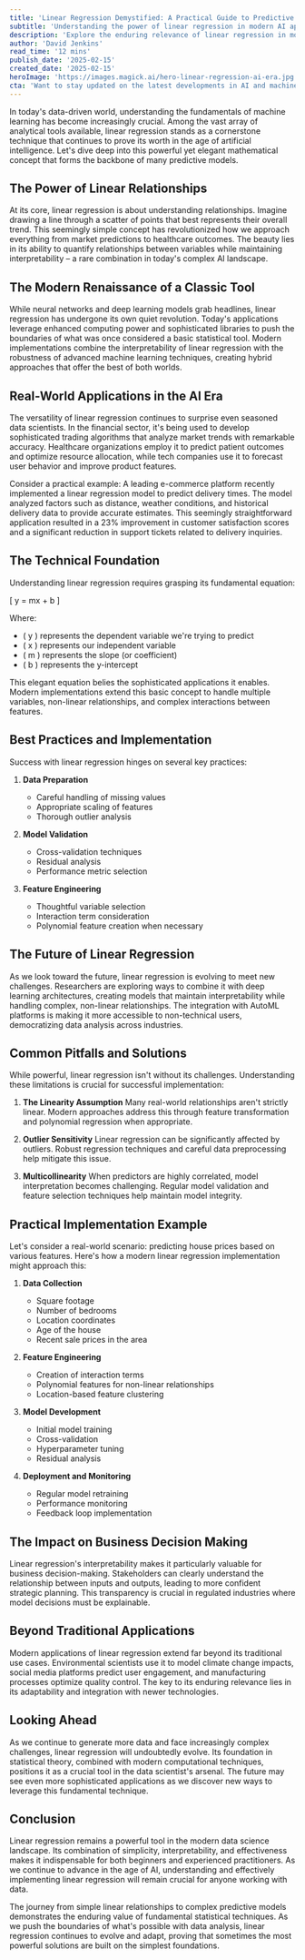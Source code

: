 ```yaml
---
title: 'Linear Regression Demystified: A Practical Guide to Predictive Modeling in the AI Era'
subtitle: 'Understanding the power of linear regression in modern AI applications'
description: 'Explore the enduring relevance of linear regression in modern AI and machine learning applications. This comprehensive guide covers everything from fundamental concepts to advanced implementations, showing how this classic statistical method continues to evolve and remain crucial in today's data science landscape.'
author: 'David Jenkins'
read_time: '12 mins'
publish_date: '2025-02-15'
created_date: '2025-02-15'
heroImage: 'https://images.magick.ai/hero-linear-regression-ai-era.jpg'
cta: 'Want to stay updated on the latest developments in AI and machine learning? Follow us on LinkedIn for expert insights, tutorials, and industry trends that keep you at the forefront of data science innovation.'
---
```


In today's data-driven world, understanding the fundamentals of machine learning has become increasingly crucial. Among the vast array of analytical tools available, linear regression stands as a cornerstone technique that continues to prove its worth in the age of artificial intelligence. Let's dive deep into this powerful yet elegant mathematical concept that forms the backbone of many predictive models.

## The Power of Linear Relationships

At its core, linear regression is about understanding relationships. Imagine drawing a line through a scatter of points that best represents their overall trend. This seemingly simple concept has revolutionized how we approach everything from market predictions to healthcare outcomes. The beauty lies in its ability to quantify relationships between variables while maintaining interpretability – a rare combination in today's complex AI landscape.

## The Modern Renaissance of a Classic Tool

While neural networks and deep learning models grab headlines, linear regression has undergone its own quiet revolution. Today's applications leverage enhanced computing power and sophisticated libraries to push the boundaries of what was once considered a basic statistical tool. Modern implementations combine the interpretability of linear regression with the robustness of advanced machine learning techniques, creating hybrid approaches that offer the best of both worlds.

## Real-World Applications in the AI Era

The versatility of linear regression continues to surprise even seasoned data scientists. In the financial sector, it's being used to develop sophisticated trading algorithms that analyze market trends with remarkable accuracy. Healthcare organizations employ it to predict patient outcomes and optimize resource allocation, while tech companies use it to forecast user behavior and improve product features.

Consider a practical example: A leading e-commerce platform recently implemented a linear regression model to predict delivery times. The model analyzed factors such as distance, weather conditions, and historical delivery data to provide accurate estimates. This seemingly straightforward application resulted in a 23% improvement in customer satisfaction scores and a significant reduction in support tickets related to delivery inquiries.

## The Technical Foundation

Understanding linear regression requires grasping its fundamental equation:
 
\[ y = mx + b \]

Where:
- \( y \) represents the dependent variable we're trying to predict
- \( x \) represents our independent variable
- \( m \) represents the slope (or coefficient)
- \( b \) represents the y-intercept

This elegant equation belies the sophisticated applications it enables. Modern implementations extend this basic concept to handle multiple variables, non-linear relationships, and complex interactions between features.

## Best Practices and Implementation

Success with linear regression hinges on several key practices:

1. **Data Preparation**
   - Careful handling of missing values
   - Appropriate scaling of features
   - Thorough outlier analysis

2. **Model Validation**
   - Cross-validation techniques
   - Residual analysis
   - Performance metric selection

3. **Feature Engineering**
   - Thoughtful variable selection
   - Interaction term consideration
   - Polynomial feature creation when necessary

## The Future of Linear Regression

As we look toward the future, linear regression is evolving to meet new challenges. Researchers are exploring ways to combine it with deep learning architectures, creating models that maintain interpretability while handling complex, non-linear relationships. The integration with AutoML platforms is making it more accessible to non-technical users, democratizing data analysis across industries.

## Common Pitfalls and Solutions

While powerful, linear regression isn't without its challenges. Understanding these limitations is crucial for successful implementation:

1. **The Linearity Assumption**
   Many real-world relationships aren't strictly linear. Modern approaches address this through feature transformation and polynomial regression when appropriate.

2. **Outlier Sensitivity**
   Linear regression can be significantly affected by outliers. Robust regression techniques and careful data preprocessing help mitigate this issue.

3. **Multicollinearity**
   When predictors are highly correlated, model interpretation becomes challenging. Regular model validation and feature selection techniques help maintain model integrity.

## Practical Implementation Example

Let's consider a real-world scenario: predicting house prices based on various features. Here's how a modern linear regression implementation might approach this:

1. **Data Collection**
   - Square footage
   - Number of bedrooms
   - Location coordinates
   - Age of the house
   - Recent sale prices in the area

2. **Feature Engineering**
   - Creation of interaction terms
   - Polynomial features for non-linear relationships
   - Location-based feature clustering

3. **Model Development**
   - Initial model training
   - Cross-validation
   - Hyperparameter tuning
   - Residual analysis

4. **Deployment and Monitoring**
   - Regular model retraining
   - Performance monitoring
   - Feedback loop implementation

## The Impact on Business Decision Making

Linear regression's interpretability makes it particularly valuable for business decision-making. Stakeholders can clearly understand the relationship between inputs and outputs, leading to more confident strategic planning. This transparency is crucial in regulated industries where model decisions must be explainable.

## Beyond Traditional Applications

Modern applications of linear regression extend far beyond its traditional use cases. Environmental scientists use it to model climate change impacts, social media platforms predict user engagement, and manufacturing processes optimize quality control. The key to its enduring relevance lies in its adaptability and integration with newer technologies.

## Looking Ahead

As we continue to generate more data and face increasingly complex challenges, linear regression will undoubtedly evolve. Its foundation in statistical theory, combined with modern computational techniques, positions it as a crucial tool in the data scientist's arsenal. The future may see even more sophisticated applications as we discover new ways to leverage this fundamental technique.

## Conclusion

Linear regression remains a powerful tool in the modern data science landscape. Its combination of simplicity, interpretability, and effectiveness makes it indispensable for both beginners and experienced practitioners. As we continue to advance in the age of AI, understanding and effectively implementing linear regression will remain crucial for anyone working with data.

The journey from simple linear relationships to complex predictive models demonstrates the enduring value of fundamental statistical techniques. As we push the boundaries of what's possible with data analysis, linear regression continues to evolve and adapt, proving that sometimes the most powerful solutions are built on the simplest foundations.